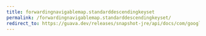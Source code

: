 ```yaml
---
title: forwardingnavigablemap.standarddescendingkeyset
permalink: /forwardingnavigablemap.standarddescendingkeyset/
redirect_to: https://guava.dev/releases/snapshot-jre/api/docs/com/google/common/collect/ForwardingNavigableMap.html#standardDescendingKeySet--
---
```

